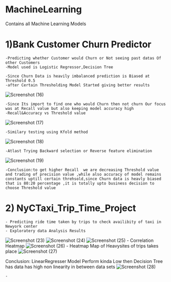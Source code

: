 # MachineLearning
Contains all Machine Learning Models
# 1)Bank Customer Churn Predictor
    -Predicting whether Customer would Churn or Not seeing past datas Of other Customers
    -Model used is Logistic Regressor,Decision Tree

    -Since Churn Data is heavily imbalanced prediction is Biased at Threshold 0.5
    -after Certain Thresholding Model Started giving better results
![Screenshot (16)](https://user-images.githubusercontent.com/102205233/177284947-9ceb28fe-28f6-4265-af4e-c76f980c387b.png)

    -Since Its import to find one who would Churn then not churn Our focus was at Recall value but also keeping model accuracy high
    -Recall&Accuracy vs Threshold value
![Screenshot (17)](https://user-images.githubusercontent.com/102205233/177284988-d7f08a00-975b-4a21-abaf-32752dbb64cf.png)

    -Similary testing using Kfold method 
![Screenshot (18)](https://user-images.githubusercontent.com/102205233/177285033-7ac6126d-5b40-4b00-b682-c218404dba04.png)

    -Atlast Trying Backward selection or Reverse feature elimination 
![Screenshot (19)](https://user-images.githubusercontent.com/102205233/177285107-9b7d8d30-2e7d-4b57-bbeb-01d775f2af7d.png)

    -Conclusion:to get higher Recall  we are decreasing Threshold value and trading of precision value ,while also accuracy of model remains constants uptill certain threhsold,since Churn data is heavly biased that is 80:20 percentage ,it is totally upto business decision to choose Threshold value
    
    
    
   
# 2) NyCTaxi_Trip_Time_Project
    - Predicting ride time taken by trips to check availibity of taxi in Newyork center
    - Exploratery data Analysis Results
![Screenshot (23)](https://user-images.githubusercontent.com/102205233/178106459-99704945-e12d-48ac-891b-c5123416db2d.png)
![Screenshot (24)](https://user-images.githubusercontent.com/102205233/178106387-e9a3fea2-399b-4956-8a51-eaadd1dbc02d.png)
![Screenshot (25)](https://user-images.githubusercontent.com/102205233/178106393-7cb44329-9440-474c-84b2-1cb551185af8.png)
    - Correlation Heatmap
![Screenshot (26)](https://user-images.githubusercontent.com/102205233/178106399-4e599417-62db-4ca1-aed9-b5923ac67fb0.png)
    - Heatmap Map of Heavysites of trips takes place
![Screenshot (27)](https://user-images.githubusercontent.com/102205233/178106408-cdb5c3b3-8567-4901-89d3-5a6ab8caa752.png)



Conclusion: LinearRegresser Model Perform kinda Low then Decision Tree has data has high non  linearity in between data sets
![Screenshot (28)](https://user-images.githubusercontent.com/102205233/178106349-917f5eb4-876c-4993-a642-ae0937c16cf2.png)


    -



